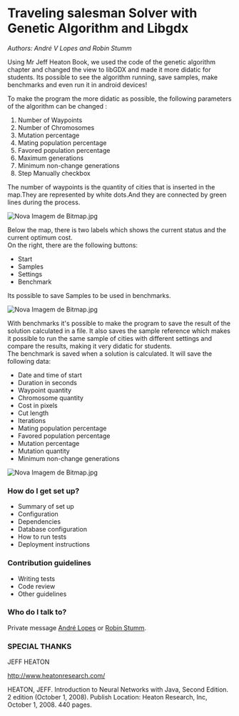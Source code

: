 # Traveling salesman Solver with Genetic Algorithm and Libgdx #

*Authors: André V Lopes and Robin Stumm*

Using Mr Jeff Heaton Book, we used the code of the genetic algorithm chapter and changed the view to libGDX and made it more didatic for students.
Its possible to see the algorithm running, save samples, make benchmarks and even run it in android devices! 

To make the program the more didatic as possible, the following parameters of the algorithm can be changed : 
1. Number of Waypoints
2. Number of Chromosomes
3. Mutation percentage
4. Mating population percentage
5. Favored population percentage
6. Maximum generations
7. Minimum non-change generations
8. Step Manually checkbox

The number of waypoints is the quantity of cities that is inserted in the map.They are represented by white dots.And they are connected by green lines during the process.

![Nova Imagem de Bitmap.jpg](https://bitbucket.org/repo/egL9o4/images/1237400943-Nova%20Imagem%20de%20Bitmap.jpg)

Below the map, there is two labels which shows the current status and the current optimum cost.  
On the right, there are the following buttons:

* Start
* Samples
* Settings
* Benchmark

Its  possible to save Samples to be used in benchmarks.

![Nova Imagem de Bitmap.jpg](https://bitbucket.org/repo/egL9o4/images/1790321101-Nova%20Imagem%20de%20Bitmap.jpg)

With benchmarks it's possible to make the program to save the result of the solution calculated in a file. It also saves the sample reference which makes it possible to run the same sample of cities with different settings and compare the results, making it very didatic for students.  
The benchmark is saved when a solution is calculated. It will save the following data:

* Date and time of start
* Duration in seconds
* Waypoint quantity
* Chromosome quantity
* Cost in pixels
* Cut length
* Iterations
* Mating population percentage
* Favored population percentage
* Mutation percentage
* Mutation quantity
* Minimum non-change generations

![Nova Imagem de Bitmap.jpg](https://bitbucket.org/repo/egL9o4/images/2563788321-Nova%20Imagem%20de%20Bitmap.jpg)

### How do I get set up? ###

* Summary of set up
* Configuration
* Dependencies
* Database configuration
* How to run tests
* Deployment instructions

### Contribution guidelines ###

* Writing tests
* Code review
* Other guidelines

### Who do I talk to? ###

Private message [André Lopes](http://bitbucket.org/andrelopes1705) or [Robin Stumm](http://bitbucket.org/dermetfan).

###  SPECIAL THANKS  ###

JEFF HEATON

http://www.heatonresearch.com/

HEATON, JEFF. Introduction to Neural Networks with Java, Second Edition. 2 edition (October 1, 2008). Publish Location: Heaton Research, Inc, October 1, 2008. 440 pages.